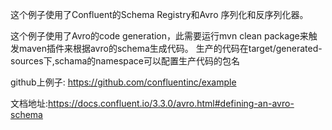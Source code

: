 这个例子使用了Confluent的Schema Registry和Avro 序列化和反序列化器。

这个例子使用了Avro的code generation，此需要运行mvn clean package来触发maven插件来根据avro的schema生成代码。
生产的代码在target/generated-sources下,schama的namespace可以配置生产代码的包名

github上例子: https://github.com/confluentinc/example

文档地址:https://docs.confluent.io/3.3.0/avro.html#defining-an-avro-schema
